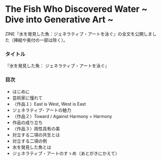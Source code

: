 # The Fish Who Discovered Water ~ Dive into Generative Art ~ 
ZINE『水を発見した魚：ジェネラティブ・アートを泳ぐ』の全文を公開しました（挿絵や奥付の一部は除く）。

### タイトル
『水を発見した魚： ジェネラティブ・アートを泳ぐ』

### 目次
- はじめに
- 芸術家に憧れて
- 〈作品１〉East is West, West is East
- ジェネラティブ- アートの魅力
- 〈作品２〉Toward / Against Harmony = Harmony
- 作品の成り立ち
- 〈作品３〉両性具有の美
- 対立する二項の共生とは
- 対立する二項の例　
- 水を発見した魚とは
- ジェネラティブ・アートのすゝめ（あとがきにかえて）

